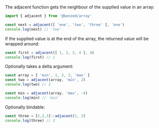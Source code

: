 The adjacent function gets the neighbour of the supplied value in an array:
```js
import { adjacent } from '@benzed/array'

const next = adjacent([ 'one', 'two', 'three' ], 'one')
console.log(next) // 'two'
```

If the supplied value is at the end of the array, the returned value will
be wrapped around:  
```js
const first = adjacent([ 1, 2, 3, 4 ], 4)
console.log(first) // 1
```

Optionally takes a delta argument:
```js
const array = [ 'min', 1, 2, 3, 'max' ]
const two = adjacent(array, 'min', 2)
console.log(two) // 2

const min = adjacent(array, 'max', -4)
console.log(min) // 'min'
```

Optionally bindable:
```js
const three = [1,2,3]::adjacent(1, 2)
console.log(three) // 3
```
